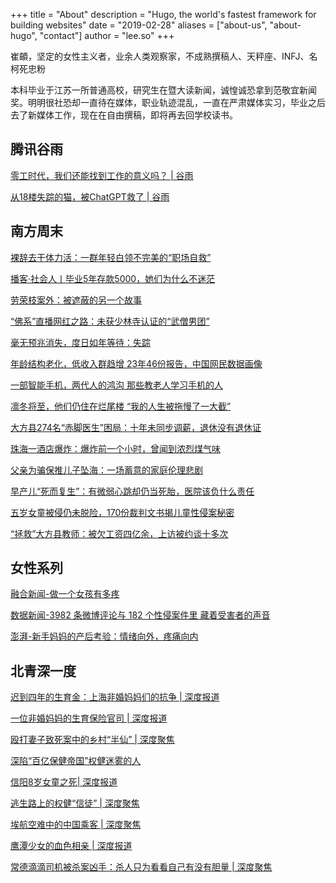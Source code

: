+++
title = "About"
description = "Hugo, the world's fastest framework for building websites"
date = "2019-02-28"
aliases = ["about-us", "about-hugo", "contact"]
author = "lee.so"
+++


崔頔，坚定的女性主义者，业余人类观察家，不成熟撰稿人、天秤座、INFJ、名柯死忠粉

本科毕业于江苏一所普通高校，研究生在暨大读新闻，诚惶诚恐拿到范敬宜新闻奖。明明很社恐却一直待在媒体，职业轨迹混乱，一直在严肃媒体实习，毕业之后去了新媒体工作，现在在自由撰稿，即将再去回学校读书。





## 腾讯谷雨

[零工时代，我们还能找到工作的意义吗？ | 谷雨](https://mp.weixin.qq.com/s/Ncw-poaF-ZQcVl42xhz3bQ)

[从18楼失踪的猫，被ChatGPT救了 | 谷雨](https://mp.weixin.qq.com/s/8f45s6W9PFjgWpMw8f1Tsg)



## 南方周末

[裸辞去干体力活：一群年轻白领不完美的“职场自救”](https://mp.weixin.qq.com/s/Hz-DPAoB2IQhodnPrzrkjA)

[播客·社会人丨毕业5年存款5000，她们为什么不迷茫](http://www.infzm.com/wap/#/content/245953)

[劳荣枝案外：被遮蔽的另一个故事](https://mp.weixin.qq.com/s/r2cVIvUbahzWdYbvoch6aA)

[“佛系”直播网红之路：未获少林寺认证的“武僧男团”](http://www.infzm.com/contents/189399)

[毫无预兆消失，度日如年等待：失踪](http://infzm.com/contents/192000)
 
[年龄结构老化，低收入群趋增  23年46份报告，中国网民数据画像](http://infzm.com/contents/194164)
 
[一部智能手机，两代人的鸿沟  那些教老人学习手机的人](http://infzm.com/contents/195144)
 
[凛冬将至，他们仍住在烂尾楼  “我的人生被拖慢了一大截”](http://infzm.com/contents/196050)
 
[大方县274名“赤脚医生”困局：十年未同步调薪，退休没有退休证](http://infzm.com/contents/198407)
 
[珠海一酒店爆炸：爆炸前一个小时，曾闻到浓烈煤气味](http://infzm.com/contents/191670)
 
[父亲为骗保推儿子坠海：一场蓄意的家庭伦理悲剧](http://infzm.com/contents/192989)
 
[早产儿“死而复生”：有微弱心跳却仍当死胎，医院该负什么责任](http://infzm.com/contents/190920)
 
[五岁女童被侵仍未脱险，170份裁判文书揭儿童性侵案秘密](http://infzm.com/contents/191137)
 
[“拯救”大方县教师：被欠工资四亿余，上访被约谈十多次](http://infzm.com/contents/191266)


## 女性系列

[融合新闻-做一个女孩有多疼](https://mp.weixin.qq.com/s/ZkV_rCH5A-c4gNepU7i96g)

[数据新闻-3982 条微博评论与 182 个性侵案件里 藏着受害者的声音](https://drive.google.com/file/d/1RHtze7QayQEzPnPi1bGaiVYZ55oBzDJ-/view?usp=share_link)

[澎湃-新手妈妈的产后考验：情绪向外，疼痛向内](https://mp.weixin.qq.com/s/8HqJ75Dha5ynqkRdFpOtUw)


## 北青深一度

[迟到四年的生育金：上海非婚妈妈们的抗争 | 深度报道](https://mp.weixin.qq.com/s/Zk5XJKl-7FZCExaw93PPZA)

[一位非婚妈妈的生育保险官司 | 深度报道](https://mp.weixin.qq.com/s/b-fv5_Ada4IdS-C4rDrL0Q)

[殴打妻子致死案中的乡村“半仙” | 深度聚焦](https://mp.weixin.qq.com/s/rp2pob97uvxtUQEgyu3IZw)

[深陷“百亿保健帝国”权健迷雾的人](https://mp.weixin.qq.com/s/8orNM9NvY7MFNWa8vAWVpQ)

[信阳8岁女童之死| 深度报道](https://mp.weixin.qq.com/s/4IGMsPai4bYII4KNWmgsdg)

[逃生路上的权健“信徒” | 深度聚焦](https://mp.weixin.qq.com/s/NMJ9idYfUlg08SLt5VWBmQ)

[埃航空难中的中国乘客 | 深度聚焦](https://mp.weixin.qq.com/s/ejHYpJi0GksZOGLvmR_vdQ)

[鹰潭少女的血色相亲 | 深度报道](https://mp.weixin.qq.com/s/6gKN9w97spS2th-0L7_lTQ)

[常德滴滴司机被杀案凶手：杀人只为看看自己有没有胆量 | 深度聚焦](https://mp.weixin.qq.com/s/PNkbGOi-VjOmVLh0Ch-8og)





